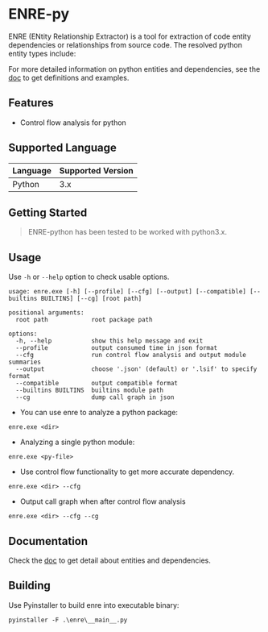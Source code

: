 # ENRE-py

ENRE (ENtity Relationship Extractor) is a tool for extraction of code entity dependencies or relationships from source code. The resolved python entity types include:


For more detailed information on python entities and dependencies, see the [doc](./docs) to get definitions and examples.
## Features
- Control flow analysis for python

## Supported Language
|Language|Supported Version|
|-|-|
|Python|3.x|

## Getting Started
> ENRE-python has been tested to be worked with python3.x.




## Usage
Use `-h` or `--help` option to check usable options.
```shell
usage: enre.exe [-h] [--profile] [--cfg] [--output] [--compatible] [--builtins BUILTINS] [--cg] [root path]

positional arguments:
  root path            root package path

options:
  -h, --help           show this help message and exit
  --profile            output consumed time in json format
  --cfg                run control flow analysis and output module summaries
  --output             choose '.json' (default) or '.lsif' to specify format
  --compatible         output compatible format
  --builtins BUILTINS  builtins module path
  --cg                 dump call graph in json

```

- You can use enre to analyze a python package:
```
enre.exe <dir>
```

- Analyzing a single python module:
```
enre.exe <py-file>
```

- Use control flow functionality to get more accurate dependency.
```shell
enre.exe <dir> --cfg
```

- Output call graph when after control flow analysis
```shell
enre.exe <dir> --cfg --cg
```

## Documentation

Check the [doc](./docs) to get detail about entities and dependencies.

## Building
Use Pyinstaller to build enre into executable binary:
```shell
pyinstaller -F .\enre\__main__.py
```

